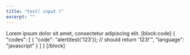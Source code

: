 ```yaml
---
title: "test( input )"
excerpt: ""
---
```

Lorem ipsum dolor sit amet, consectetur adipiscing elit.
[block:code]
{
  "codes": [
    {
      "code": "alert(test('123')); // should return '123!'",
      "language": "javascript"
    }
  ]
}
[/block]